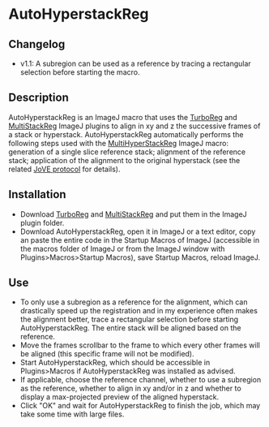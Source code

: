 # AutoHyperstackReg

## Changelog
* v1.1: A subregion can be used as a reference by tracing a rectangular selection before starting the macro.

## Description
AutoHyperstackReg is an ImageJ macro that uses the [TurboReg](http://bigwww.epfl.ch/thevenaz/turboreg/) and [MultiStackReg](http://bradbusse.net/downloads.html) ImageJ plugins to align in xy and z the successive frames of a stack or hyperstack. AutoHyperstackReg automatically performs the following steps used with the [MultiHyperStackReg](https://github.com/nicolasloyer/AutoHyperstackReg/) ImageJ macro: generation of a single slice reference stack; alignment of the reference stack; application of the alignment to the original hyperstack (see the related [JoVE protocol](https://www.jove.com/t/61954/applications-immobilization-drosophila-tissues-with-fibrin-clots-for) for details).

## Installation
* Download [TurboReg](http://bigwww.epfl.ch/thevenaz/turboreg/) and [MultiStackReg](http://bradbusse.net/downloads.html) and put them in the ImageJ plugin folder.
* Download AutoHyperstackReg, open it in ImageJ or a text editor, copy an paste the entire code in the Startup Macros of ImageJ (accessible in the macros folder of ImageJ or from the ImageJ window with Plugins>Macros>Startup Macros), save Startup Macros, reload ImageJ.

## Use
* To only use a subregion as a reference for the alignment, which can drastically speed up the registration and in my experience often makes the alignment better, trace a rectangular selection before starting AutoHyperstackReg. The entire stack will be aligned based on the reference.
* Move the frames scrollbar to the frame to which every other frames will be aligned (this specific frame will not be modified).
* Start AutoHyperstackReg, which should be accessible in Plugins>Macros if AutoHyperstackReg was installed as advised.
* If applicable, choose the reference channel, whether to use a subregion as the reference, whether to align in xy and/or in z and whether to display a max-projected preview of the aligned hyperstack.
* Click "OK" and wait for AutoHyperstackReg to finish the job, which may take some time with large files.
